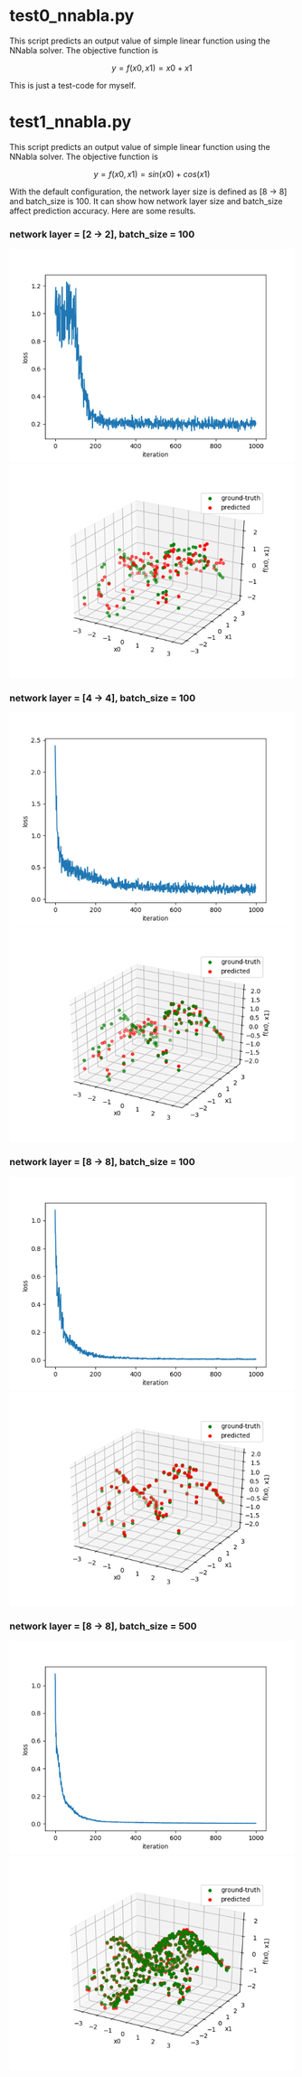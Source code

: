 # test0_nnabla.py

This script predicts an output value of simple linear function using the NNabla solver.
The objective function is

```math
y = f(x0, x1) = x0 + x1
```

This is just a test-code for myself.

# test1_nnabla.py

This script predicts an output value of simple linear function using the NNabla solver.
The objective function is

```math
y = f(x0, x1) = sin(x0) + cos(x1)
```

With the default configuration, the network layer size is defined as [8 -> 8] and batch_size is 100.
It can show how network layer size and batch_size affect prediction accuracy.
Here are some results.

### network layer = [2 -> 2], batch_size = 100

![Alt text](img/2-2-100-loss.png?raw=true "Title")
![Alt text](img/2-2-100-pred.png?raw=true "Title")

### network layer = [4 -> 4], batch_size = 100

![Alt text](img/4-4-100-loss.png?raw=true "Title")
![Alt text](img/4-4-100-pred.png?raw=true "Title")

### network layer = [8 -> 8], batch_size = 100

![Alt text](img/8-8-100-loss.png?raw=true "Title")
![Alt text](img/8-8-100-pred.png?raw=true "Title")

### network layer = [8 -> 8], batch_size = 500

![Alt text](img/8-8-500-loss.png?raw=true "Title")
![Alt text](img/8-8-500-pred.png?raw=true "Title")
